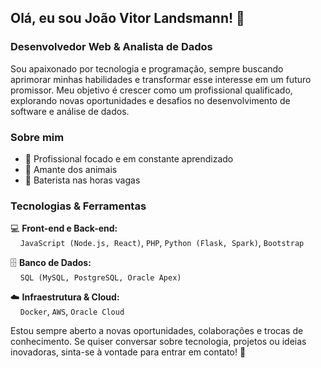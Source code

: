 ## Olá, eu sou João Vitor Landsmann! 👋  
### Desenvolvedor Web & Analista de Dados  

Sou apaixonado por tecnologia e programação, sempre buscando aprimorar minhas habilidades e transformar esse interesse em um futuro promissor. Meu objetivo é crescer como um profissional qualificado, explorando novas oportunidades e desafios no desenvolvimento de software e análise de dados.  

### Sobre mim  
- 🎯 Profissional focado e em constante aprendizado  
- 🐾 Amante dos animais  
- 🥁 Baterista nas horas vagas  

### Tecnologias & Ferramentas  
💻 **Front-end e Back-end:**  
&nbsp;&nbsp;&nbsp;&nbsp;`JavaScript (Node.js, React)`, `PHP`, `Python (Flask, Spark)`, `Bootstrap`  

🗄️ **Banco de Dados:**  
&nbsp;&nbsp;&nbsp;&nbsp;`SQL (MySQL, PostgreSQL, Oracle Apex)`  

☁️ **Infraestrutura & Cloud:**  
&nbsp;&nbsp;&nbsp;&nbsp;`Docker`, `AWS`, `Oracle Cloud`  
 

Estou sempre aberto a novas oportunidades, colaborações e trocas de conhecimento. Se quiser conversar sobre tecnologia, projetos ou ideias inovadoras, sinta-se à vontade para entrar em contato! 🚀  
